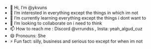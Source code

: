 - 👋 Hi, I’m @ykvuns
- 👀 I’m interested in everything except the things in which im not
- 🌱 I’m currently learning everything except the things i dont want to
- 💞️ I’m looking to collaborate on i need to think
- 📫 How to reach me : Discord @vrrundss , Insta: yeah_algud_cuz
- 😄 Pronouns: She
- ⚡ Fun fact: silly, business and serious too except for when im not

<!---
ykvuns/ykvuns is a ✨ special ✨ repository because its `README.md` (this file) appears on your GitHub profile.
You can click the Preview link to take a look at your changes.
--->
